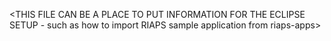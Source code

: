 <THIS FILE CAN BE A PLACE TO PUT INFORMATION FOR THE ECLIPSE SETUP - such as how to import RIAPS sample application from riaps-apps>  
